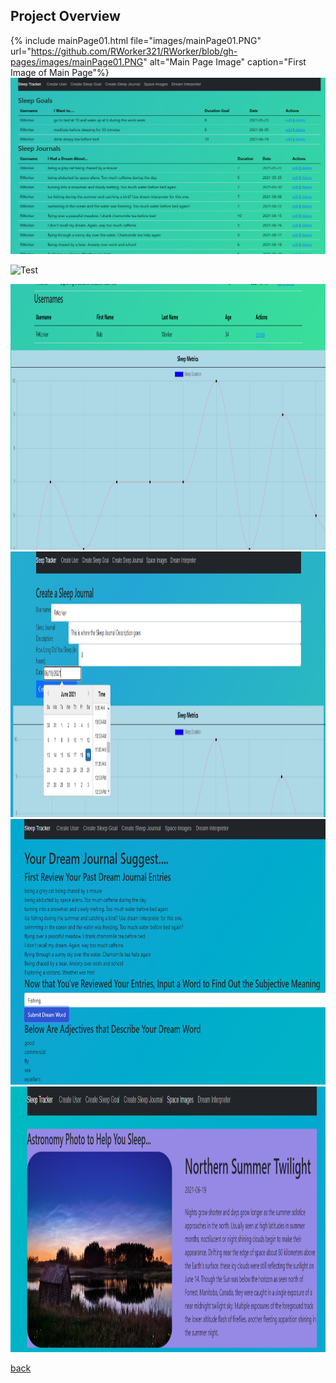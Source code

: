 ## Project Overview

{% include mainPage01.html file="images/mainPage01.PNG" url="https://github.com/RWorker321/RWorker/blob/gh-pages/images/mainPage01.PNG" alt="Main Page Image" caption="First Image of Main Page"%}
![Main Page](https://github.com/RWorker321/RWorker/blob/gh-pages/images/mainPage01.PNG)

![Test](<img src=https://github.com/RWorker321/RWorker/blob/gh-pages/images/mainPage01.PNG width="800" height="425" />)

<img src=https://github.com/RWorker321/RWorker/blob/gh-pages/images/mainPage02.PNG width="800" height="425" />

<img src=https://github.com/RWorker321/RWorker/blob/gh-pages/images/sleepJournal.PNG width="800" height="425" />

<img src=https://github.com/RWorker321/RWorker/blob/gh-pages/images/dreamInterp.PNG width="800" height="425" />

<img src=https://github.com/RWorker321/RWorker/blob/gh-pages/images/NasaImage.PNG width="800" height="425" />

[back](index.html)


